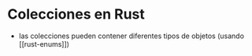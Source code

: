 # Colecciones en Rust

- las colecciones pueden contener diferentes tipos de objetos (usando [[rust-enums]])
